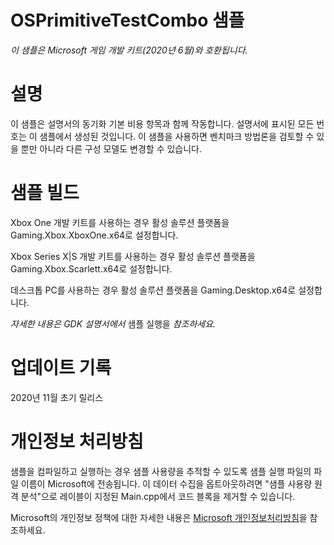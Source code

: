 # OSPrimitiveTestCombo 샘플

*이 샘플은 Microsoft 게임 개발 키트(2020년 6월)와 호환됩니다.*

# 설명

이 샘플은 설명서의 동기화 기본 비용 항목과 함께 작동합니다. 설명서에
표시된 모든 번호는 이 샘플에서 생성된 것입니다. 이 샘플을 사용하면
벤치마크 방법론을 검토할 수 있을 뿐만 아니라 다른 구성 모델도 변경할 수
있습니다.

# 샘플 빌드

Xbox One 개발 키트를 사용하는 경우 활성 솔루션 플랫폼을
Gaming.Xbox.XboxOne.x64로 설정합니다.

Xbox Series X|S 개발 키트를 사용하는 경우 활성 솔루션 플랫폼을
Gaming.Xbox.Scarlett.x64로 설정합니다.

데스크톱 PC를 사용하는 경우 활성 솔루션 플랫폼을 Gaming.Desktop.x64로
설정합니다.

*자세한 내용은 GDK 설명서에서* 샘플 실행을 *참조하세요.*

# 업데이트 기록

2020년 11월 초기 릴리스

# 개인정보 처리방침

샘플을 컴파일하고 실행하는 경우 샘플 사용량을 추적할 수 있도록 샘플 실행
파일의 파일 이름이 Microsoft에 전송됩니다. 이 데이터 수집을
옵트아웃하려면 \"샘플 사용량 원격 분석\"으로 레이블이 지정된
Main.cpp에서 코드 블록을 제거할 수 있습니다.

Microsoft의 개인정보 정책에 대한 자세한 내용은 [Microsoft
개인정보처리방침](https://privacy.microsoft.com/en-us/privacystatement/)을
참조하세요.
